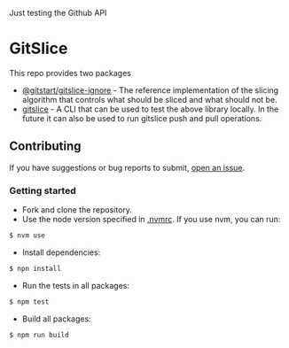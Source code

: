 Just testing the Github API
# GitSlice

This repo provides two packages

- [@gitstart/gitslice-ignore](./packages/ignore/) - The reference implementation of the slicing algorithm that controls what should be sliced and what should not be.
- [gitslice](./packages/cli/) - A CLI that can be used to test the above library locally. In the future it can also be used to run gitslice push and pull operations.

## Contributing

If you have suggestions or bug reports to submit, [open an issue](https://github.com/Murcul/gitslice/issues/new).

### Getting started

- Fork and clone the repository.
- Use the node version specified in [.nvmrc](./.nvmrc). If you use nvm, you can run:

```bash
$ nvm use
```

- Install dependencies:

```bash
$ npn install
```

- Run the tests in all packages:

```bash
$ npm test
```

- Build all packages:

```bash
$ npm run build
```
